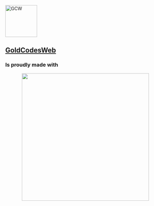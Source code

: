 <p align="left">
    <a href="https://goldcodesweb.herokuapp.com/" target="_blank">
        <img src="https://goldcodesweb.herokuapp.com/favicons/svg/GCW-48x48.svg" 
             width="100" alt="GCW" /> <h2>GoldCodesWeb</h2>
    </a>
</p>

### Is proudly made with 

<p align="center">
    <a href="https://laravel.com" target="_blank">
        <img src="https://raw.githubusercontent.com/laravel/art/master/logo-lockup/5%20SVG/2%20CMYK/1%20Full%20Color/laravel-logolockup-cmyk-red.svg" 
             width="400" />
    </a>
</p>

